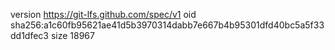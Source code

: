 version https://git-lfs.github.com/spec/v1
oid sha256:a1c60fb95621ae41d5b3970314dabb7e667b4b95301dfd40bc5a5f33dd1dfec3
size 18967
